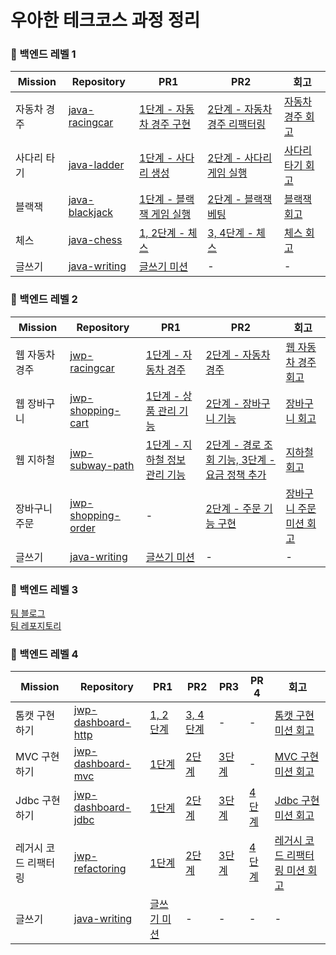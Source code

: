
# 우아한 테크코스 과정 정리


### 🌿 백엔드 레벨 1

| Mission | Repository | PR1 | PR2 | 회고 |
| --- | --- | --- | --- | --- |
| 자동차 경주 | [java-racingcar](https://github.com/greeng00se/java-racingcar) | [1단계 - 자동차 경주 구현](https://github.com/woowacourse/java-racingcar/pull/510 ) | [2단계 - 자동차 경주 리팩터링](https://github.com/woowacourse/java-racingcar/pull/538) | [자동차 경주 회고](https://greeng00se.github.io/racing-car-retrospective)|
| 사다리 타기 | [java-ladder](https://github.com/greeng00se/java-ladder) | [1단계 - 사다리 생성](https://github.com/woowacourse/java-ladder/pull/97) | [2단계 - 사다리 게임 실행](https://github.com/woowacourse/java-ladder/pull/234) | [사다리 타기 회고](https://greeng00se.github.io/ladder-retrospective) |
| 블랙잭 | [java-blackjack](https://github.com/greeng00se/java-blackjack) | [1단계 - 블랙잭 게임 실행](https://github.com/woowacourse/java-blackjack/pull/427) | [2단계 - 블랙잭 베팅](https://github.com/woowacourse/java-blackjack/pull/537) | [블랙잭 회고](https://greeng00se.github.io/blackjack-retrospective) |
| 체스 | [java-chess](https://github.com/greeng00se/java-chess) | [1, 2단계 - 체스](https://github.com/woowacourse/java-chess/pull/441) | [3, 4단계 - 체스](https://github.com/woowacourse/java-chess/pull/529) | [체스 회고](https://greeng00se.github.io/chess-retrospective) |
| 글쓰기 | [java-writing](https://github.com/greeng00se/woowa-writing-5/blob/main/README.md) | [글쓰기 미션](https://github.com/woowacourse/woowa-writing-5/pull/82) | - | - |

### 🌿 백엔드 레벨 2

| Mission | Repository | PR1 | PR2 | 회고 |
| --- | --- | --- | --- | --- |
| 웹 자동차 경주 | [jwp-racingcar](https://github.com/greeng00se/jwp-racingcar) | [1단계 - 자동차 경주](https://github.com/woowacourse/jwp-racingcar/pull/24 ) | [2단계 - 자동차 경주](https://github.com/woowacourse/jwp-racingcar/pull/128) | [웹 자동차 경주 회고](https://greeng00se.github.io/web-racing-car-retrospective)|
| 웹 장바구니 | [jwp-shopping-cart](https://github.com/greeng00se/jwp-shopping-cart) | [1단계 - 상품 관리 기능](https://github.com/woowacourse/jwp-shopping-cart/pull/244) | [2단계 - 장바구니 기능](https://github.com/woowacourse/jwp-shopping-cart/pull/300) | [장바구니 회고](https://greeng00se.github.io/shopping-cart-retrospective) |
| 웹 지하철 | [jwp-subway-path](https://github.com/greeng00se/jwp-subway-path) | [1단계 - 지하철 정보 관리 기능](https://github.com/woowacourse/jwp-subway-path/pull/16) | [2단계 - 경로 조회 기능, 3단계 - 요금 정책 추가](https://github.com/woowacourse/jwp-subway-path/pull/126) | [지하철 회고](https://greeng00se.github.io/subway-retrospective) |
| 장바구니 주문 | [jwp-shopping-order](https://github.com/greeng00se/jwp-shopping-order) | - | [2단계 - 주문 기능 구현](https://github.com/woowacourse/jwp-shopping-order/pull/7) | [장바구니 주문 미션 회고](https://greeng00se.github.io/order-retrospective) |
| 글쓰기 | [java-writing](https://github.com/greeng00se/woowa-writing-5/blob/main/level2.md) | [글쓰기 미션](https://github.com/woowacourse/woowa-writing-5/pull/237) | - | - |

### 🌿 백엔드 레벨 3

[팀 블로그](https://tripdraw.blog/)  
[팀 레포지토리](https://github.com/woowacourse-teams/2023-trip-draw)  

### 🌿 백엔드 레벨 4

| Mission | Repository | PR1 | PR2 | PR3 | PR 4 | 회고 |
| --- | --- | --- | --- | --- | --- | --- | 
| 톰캣 구현하기 | [jwp-dashboard-http](https://github.com/greeng00se/jwp-dashboard-http) | [1, 2단계](https://github.com/woowacourse/jwp-dashboard-http/pull/302) | [3, 4단계](https://github.com/woowacourse/jwp-dashboard-http/pull/431) | - | - | [톰캣 구현 미션 회고](https://greeng00se.github.io/tomcat-retrospective)|
| MVC 구현하기 | [jwp-dashboard-mvc](https://github.com/greeng00se/jwp-dashboard-mvc) | [1단계](https://github.com/woowacourse/jwp-dashboard-mvc/pull/404) | [2단계](https://github.com/woowacourse/jwp-dashboard-mvc/pull/465) | [3단계](https://github.com/woowacourse/jwp-dashboard-mvc/pull/580) | - | [MVC 구현 미션 회고](https://greeng00se.github.io/mvc-retrospective) |
| Jdbc 구현하기 | [jwp-dashboard-jdbc](https://github.com/greeng00se/jwp-dashboard-jdbc) | [1단계](https://github.com/woowacourse/jwp-dashboard-jdbc/pull/267) | [2단계](https://github.com/woowacourse/jwp-dashboard-jdbc/pull/358) | [3단계](https://github.com/woowacourse/jwp-dashboard-jdbc/pull/448) | [4단계](https://github.com/woowacourse/jwp-dashboard-jdbc/pull/515) | [Jdbc 구현 미션 회고](https://greeng00se.github.io/jdbc-retrospective) |
| 레거시 코드 리팩터링 | [jwp-refactoring](https://github.com/greeng00se/jwp-refactoring) | [1단계](https://github.com/woowacourse/jwp-refactoring/pull/465) | [2단계](https://github.com/woowacourse/jwp-refactoring/pull/547) | [3단계](https://github.com/woowacourse/jwp-refactoring/pull/610) | [4단계](https://github.com/woowacourse/jwp-refactoring/pull/721) | [레거시 코드 리팩터링 미션 회고](https://greeng00se.github.io/refactoring-retrospective) |
| 글쓰기 | [java-writing](https://github.com/greeng00se/woowa-writing-5/blob/main/level4.md) | [글쓰기 미션](https://github.com/woowacourse/woowa-writing-5/pull/449) | - | - | - | - |
